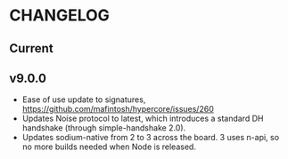 # CHANGELOG

## Current

## v9.0.0

- Ease of use update to signatures, https://github.com/mafintosh/hypercore/issues/260
- Updates Noise protocol to latest, which introduces a standard DH handshake (through simple-handshake 2.0).
- Updates sodium-native from 2 to 3 across the board. 3 uses n-api, so no more builds needed when Node is released.
